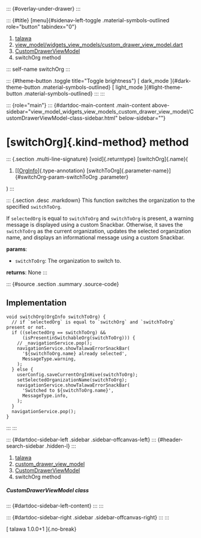 ::: {#overlay-under-drawer}
:::

::: {#title}
[menu]{#sidenav-left-toggle .material-symbols-outlined role="button"
tabindex="0"}

1.  [talawa](../../index.html)
2.  [view_model/widgets_view_models/custom_drawer_view_model.dart](../../view_model_widgets_view_models_custom_drawer_view_model/)
3.  [CustomDrawerViewModel](../../view_model_widgets_view_models_custom_drawer_view_model/CustomDrawerViewModel-class.html)
4.  switchOrg method

::: self-name
switchOrg
:::

::: {#theme-button .toggle title="Toggle brightness"}
[ dark_mode ]{#dark-theme-button .material-symbols-outlined} [
light_mode ]{#light-theme-button .material-symbols-outlined}
:::
:::

::: {role="main"}
::: {#dartdoc-main-content .main-content above-sidebar="view_model_widgets_view_models_custom_drawer_view_model/CustomDrawerViewModel-class-sidebar.html" below-sidebar=""}
<div>

# [switchOrg]{.kind-method} method

</div>

::: {.section .multi-line-signature}
[void]{.returntype} [switchOrg]{.name}(

1.  [[[OrgInfo](../../models_organization_org_info/OrgInfo-class.html)]{.type-annotation}
    [switchToOrg]{.parameter-name}]{#switchOrg-param-switchToOrg
    .parameter}

)
:::

::: {.section .desc .markdown}
This function switches the organization to the specified `switchToOrg`.

If `selectedOrg` is equal to `switchToOrg` and `switchToOrg` is present,
a warning message is displayed using a custom Snackbar. Otherwise, it
saves the `switchToOrg` as the current organization, updates the
selected organization name, and displays an informational message using
a custom Snackbar.

**params**:

-   `switchToOrg`: The organization to switch to.

**returns**: None
:::

::: {#source .section .summary .source-code}
## Implementation

``` language-dart
void switchOrg(OrgInfo switchToOrg) {
  // if `selectedOrg` is equal to `switchOrg` and `switchToOrg` present or not.
  if ((selectedOrg == switchToOrg) &&
      (isPresentinSwitchableOrg(switchToOrg))) {
    // _navigationService.pop();
    navigationService.showTalawaErrorSnackBar(
      '${switchToOrg.name} already selected',
      MessageType.warning,
    );
  } else {
    userConfig.saveCurrentOrgInHive(switchToOrg);
    setSelectedOrganizationName(switchToOrg);
    navigationService.showTalawaErrorSnackBar(
      'Switched to ${switchToOrg.name}',
      MessageType.info,
    );
  }
  navigationService.pop();
}
```
:::
:::

::: {#dartdoc-sidebar-left .sidebar .sidebar-offcanvas-left}
::: {#header-search-sidebar .hidden-l}
:::

1.  [talawa](../../index.html)
2.  [custom_drawer_view_model](../../view_model_widgets_view_models_custom_drawer_view_model/)
3.  [CustomDrawerViewModel](../../view_model_widgets_view_models_custom_drawer_view_model/CustomDrawerViewModel-class.html)
4.  switchOrg method

##### CustomDrawerViewModel class

::: {#dartdoc-sidebar-left-content}
:::
:::

::: {#dartdoc-sidebar-right .sidebar .sidebar-offcanvas-right}
:::
:::

[ talawa 1.0.0+1 ]{.no-break}
